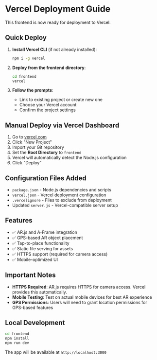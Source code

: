 # Vercel Deployment Guide

This frontend is now ready for deployment to Vercel.

## Quick Deploy

1. **Install Vercel CLI** (if not already installed):
   ```bash
   npm i -g vercel
   ```

2. **Deploy from the frontend directory**:
   ```bash
   cd frontend
   vercel
   ```

3. **Follow the prompts**:
   - Link to existing project or create new one
   - Choose your Vercel account
   - Confirm the project settings

## Manual Deploy via Vercel Dashboard

1. Go to [vercel.com](https://vercel.com)
2. Click "New Project"
3. Import your Git repository
4. Set the **Root Directory** to `frontend`
5. Vercel will automatically detect the Node.js configuration
6. Click "Deploy"

## Configuration Files Added

- `package.json` - Node.js dependencies and scripts
- `vercel.json` - Vercel deployment configuration
- `.vercelignore` - Files to exclude from deployment
- Updated `server.js` - Vercel-compatible server setup

## Features

- ✅ AR.js and A-Frame integration
- ✅ GPS-based AR object placement
- ✅ Tap-to-place functionality
- ✅ Static file serving for assets
- ✅ HTTPS support (required for camera access)
- ✅ Mobile-optimized UI

## Important Notes

- **HTTPS Required**: AR.js requires HTTPS for camera access. Vercel provides this automatically.
- **Mobile Testing**: Test on actual mobile devices for best AR experience
- **GPS Permissions**: Users will need to grant location permissions for GPS-based features

## Local Development

```bash
cd frontend
npm install
npm run dev
```

The app will be available at `http://localhost:3000`
